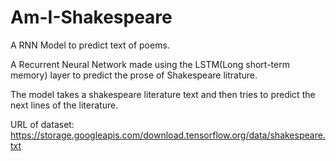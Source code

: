 # Am-I-Shakespeare
A RNN Model to predict text of poems.

A Recurrent Neural Network made using the LSTM(Long short-term memory) layer to predict the prose of Shakespeare litrature.

The model takes a shakespeare literature text and then tries to predict the next lines of the literature.

URL of dataset: https://storage.googleapis.com/download.tensorflow.org/data/shakespeare.txt
